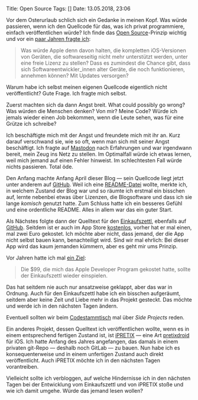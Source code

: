 Title: Open Source
Tags: []
Date: 13.05.2018, 23:06

Vor dem Osterurlaub schlich sich ein Gedanke in meinen Kopf. Was würde passieren, wenn ich den Quellcode für das, was ich privat programmiere, einfach veröffentlichen würde? Ich finde das [Open Source](https://de.wikipedia.org/wiki/Open_Source)-Prinzip wichtig und vor ein [paar Jahren fragte ich](/2014/alte-geraete/): 

> Was würde Apple denn davon halten, die kompletten iOS-Versionen von Geräten, die softwareseitig nicht mehr unterstützt werden, unter eine freie Lizenz zu stellen? Dass es zumindest die Chance gibt, dass sich Softwareentwickler_innen alter Geräte, die noch funktionieren, annehmen können? Mit Updates versorgen?

Warum habe ich selbst meinen eigenen Quellcode eigentlich nicht veröffentlicht? Gute Frage. Ich fragte mich selbst.

Zuerst machten sich da dann Angst breit. What could possibly go wrong? Was würden die Menschen denken? Von mir? Meine Code? Würde ich jemals wieder einen Job bekommen, wenn die Leute sehen, was für eine Grütze ich schreibe?

Ich beschäftigte mich mit der Angst und freundete mich mit ihr an. Kurz darauf verschwand sie, wie so oft, wenn man sich mit seiner Angst beschäftigt. Ich fragte auf [Mastodon](https://chaos.social/@zeitschlag/99746433600656775) nach Erfahrungen und war irgendwann bereit, mein Zeug ins Netz zu stellen. Im Optimalfall würde ich etwas lernen, weil mich jemand auf einen Fehler hinweist. Im schlechtesten Fall würde nichts passieren. Total öde.

Den Anfang machte Anfang April dieser Blog — sein Quellcode liegt jetzt unter anderem auf [GitHub](https://github.com/zeitschlag/blog). Weil ich eine [README-Datei](https://github.com/zeitschlag/blog/blob/master/README.md) wollte, merkte ich, in welchem Zustand der Blog war und so räumte ich erstmal ein bisschen auf, lernte nebenbei etwas über Lizenzen, die Blogsoftware und dass ich sie lange _komisch_ genutzt hatte. Zum Schluss hatte ich ein besseres Gefühl und eine ordentliche README. Alles in allem war das ein guter Start.

Als Nächstes folgte dann der Quelltext für den [Einkaufszettl](https://bullenscheisse.de/einkaufszettl/), ebenfalls auf [GitHub](https://github.com/zeitschlag/einkaufszettl). Seitdem ist er auch im App Store [kostenlos](https://itunes.apple.com/de/app/einkaufszettl/id1016435355?l=de&ls=1&mt=8), vorher hat er mal einen, mal zwei Euro gekostet. Ich möchte aber nicht, dass jemand, der die App nicht selbst bauen kann, benachteiligt wird. Sind wir mal ehrlich: Bei dieser App wird das kaum jemanden kümmern, aber es geht mir ums Prinzip.

Vor Jahren hatte ich mal [ein Ziel](/2017/der-einkaufszettl-2015-und-2016/):

> Die $99, die mich das Apple Developer Program gekostet hatte, sollte der Einkaufszettl wieder einspielen.

Das hat seitdem nie auch nur ansatzweise geklappt, aber das war in Ordnung. Auch für den Einkaufszettl habe ich ein bisschen aufgeräumt, seitdem aber keine Zeit und Liebe mehr in das Projekt gesteckt. Das möchte und werde ich in den nächsten Tagen ändern.

Eventuell sollten wir beim [Codestammtisch](https://codes.uber.space) mal über _Side Projects_ reden.

Ein anderes Projekt, dessen Quelltext ich veröffentlichen wollte, wenn es in einem entsprechend fertigen Zustand ist, ist [iPRETIX](https://gitlab.com/zeitschlag/ipretix) — eine Art [pretixdroid](https://github.com/pretix/pretixdroid) für iOS. Ich hatte Anfang des Jahres angefangen, das damals in einem privaten git-Repo — deshalb noch GitLab — zu bauen. Nun habe ich es konsequenterweise und in einem unfertigen Zustand auch direkt veröffentlicht. Auch iPRETIX möchte ich in den nächsten Tagen vorantreiben.

Vielleicht sollte ich verbloggen, auf welche Hindernisse ich in den nächsten Tagen bei der Entwicklung vom Einkaufszettl und von iPRETIX stoße und wie ich damit umgehe. Würde das jemand lesen wollen?